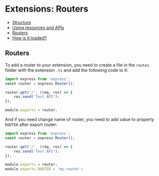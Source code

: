 # Extensions: Routers

* [Structure](\structure.md)
* [Using resources and APIs](\using-resources-and-apis.md)
* [Routers](\routers.md)
* [How is it loaded?](\README.md#how-is-it-loaded)

## Routers

To add a router to your extension, you need to create a file in the ```routes``` folder with the extension ```.ts``` and add the following code to it:

```ts
import express from 'express';
const router = express.Router();

router.get('/', (req, res) => {
    res.send('Test API');
});

module.exports = router;
```

And if you need change name of router, you need to add value to property ```ROUTER``` after export router:

```ts
import express from 'express';
const router = express.Router();

router.get('/', (req, res) => {
    res.send('Test API');
});

module.exports = router;
module.exports.ROUTER = 'my-router';
```
